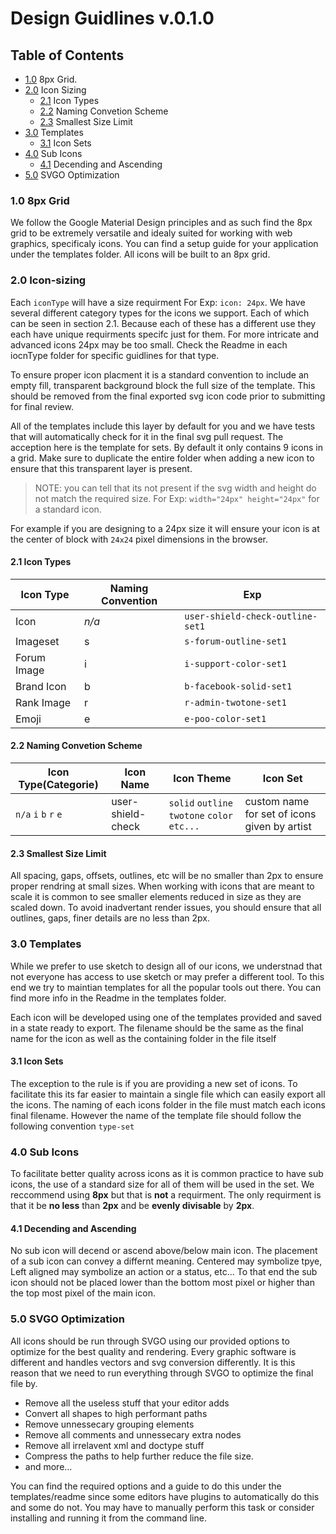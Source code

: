 # Design Guidlines v.0.1.0

## Table of Contents

- [1.0](#10-8px-grid) 8px Grid.
- [2.0](#20-icon-sizing) Icon Sizing
	* [2.1](#21-icon-types) Icon Types
	* [2.2](#22-naming-convention-scheme) Naming Convetion Scheme
	* [2.3](#23-smallest-size-limit) Smallest Size Limit
- [3.0](#30-templates) Templates
	* [3.1](#31-icon-sets) Icon Sets
- [4.0](#40-sub-icons) Sub Icons
	* [4.1](#41-decending-and-ascending) Decending and Ascending
- [5.0](#50-svgo-optimization) SVGO Optimization

### 1.0 8px Grid

We follow the Google Material Design principles and as such find the 8px grid to be extremely versatile and idealy suited for working with web graphics, specificaly icons. You can find a setup guide for your application under the templates folder. All icons will be built to an 8px grid.

### 2.0 Icon-sizing

Each `iconType` will have a size requirment For Exp: `icon: 24px`. We have several different category types for the icons we support. Each of which can be seen in section 2.1. Because each of these has a different use they each have unique requirments specifc just for them. For more intricate and advanced icons 24px may be too small. Check the Readme in each iocnType folder for specific guidlines for that type.

To ensure proper icon placment it is a standard convention to include an empty fill, transparent background block the full size of the template. This should be removed from the final exported svg icon code prior to submitting for final review.

All of the templates include this layer by default for you and we have tests that will automatically check for it in the final svg pull request. The acception here is the template for sets. By default it only contains 9 icons in a grid. Make sure to duplicate the entire folder when adding a new icon to ensure that this transparent layer is present.

> NOTE: you can tell that its not present if the svg width and height do not match the required size. For Exp: `width="24px" height="24px"` for a standard icon.

For example if you are designing to a 24px size it will ensure your icon is at the center of block with `24x24` pixel dimensions in the browser.

#### 2.1 Icon Types
| Icon Type  | Naming Convention | Exp |
| ------------- | ------------- | ------------- |
| Icon  | *n/a* | `user-shield-check-outline-set1` |
| Imageset  | s  | `s-forum-outline-set1`|
| Forum Image  | i  | `i-support-color-set1` |
| Brand Icon  | b  | `b-facebook-solid-set1` |
| Rank Image  | r  | `r-admin-twotone-set1` |
| Emoji  | e  | `e-poo-color-set1` |

#### 2.2 Naming Convetion Scheme

| Icon Type(Categorie) | Icon Name | Icon Theme | Icon Set |
|----------------------|------------------------|------------|----------|
| `n/a` `i` `b` `r` `e` | user-shield-check | `solid` `outline` `twotone` `color` `etc...` | custom name for set of icons given by artist |

#### 2.3 Smallest Size Limit

All spacing, gaps, offsets, outlines, etc will be no smaller than 2px to ensure proper rendring at small sizes. When working with icons that are meant to scale it is common to see smaller elements reduced in size as they are scaled down. To avoid inadvertant render issues, you should ensure that all outlines, gaps, finer details are no less than 2px.

### 3.0 Templates

While we prefer to use sketch to design all of our icons, we understnad that not everyone has access to use sketch or may prefer a different tool. To this end we try to maintian templates for all the popular tools out there. You can find more info in the Readme in the templates folder.

Each icon will be developed using one of the templates provided and saved in a state ready to export. The filename should be the same as the final name for the icon as well as the containing folder in the file itself

#### 3.1 Icon Sets

The exception to the rule is if you are providing a new set of icons. To facilitate this its far easier to maintain a single file which can easily export all the icons. The naming of each icons folder in the file must match each icons final filename. However the name of the template file should follow the following convention `type-set`

### 4.0 Sub Icons

To facilitate better quality across icons as it is common practice to have sub icons, the use of a standard size for all of them will be used in the set. We reccommend using **8px** but that is **not** a requirment. The only requirment is that it be **no less** than **2px** and be **evenly divisable** by **2px**.

#### 4.1 Decending and Ascending

No sub icon will decend or ascend above/below main icon. The placement of a sub icon can convey a differnt meaning. Centered may symbolize tpye, Left aligned may symbolize an action or a status, etc... To that end the sub icon should not be placed lower than the bottom most pixel or higher than the top most pixel of the main icon.

### 5.0 SVGO Optimization

All icons should be run through SVGO using our provided options to optimize for the best quality and rendering. Every graphic software is different and handles vectors and svg conversion differently. It is this reason that we need to run everything through SVGO to optimize the final file by.
- Remove all the useless stuff that your editor adds
- Convert all shapes to high performant paths
- Remove unnessecary grouping elements
- Remove all comments and unnessecary extra nodes
- Remove all irrelavent xml and doctype stuff
- Compress the paths to help further reduce the file size.
- and more...

You can find the required options and a guide to do this under the templates/readme since some editors have plugins to automatically do this and some do not. You may have to manually perform this task or consider installing and running it from the command line.
